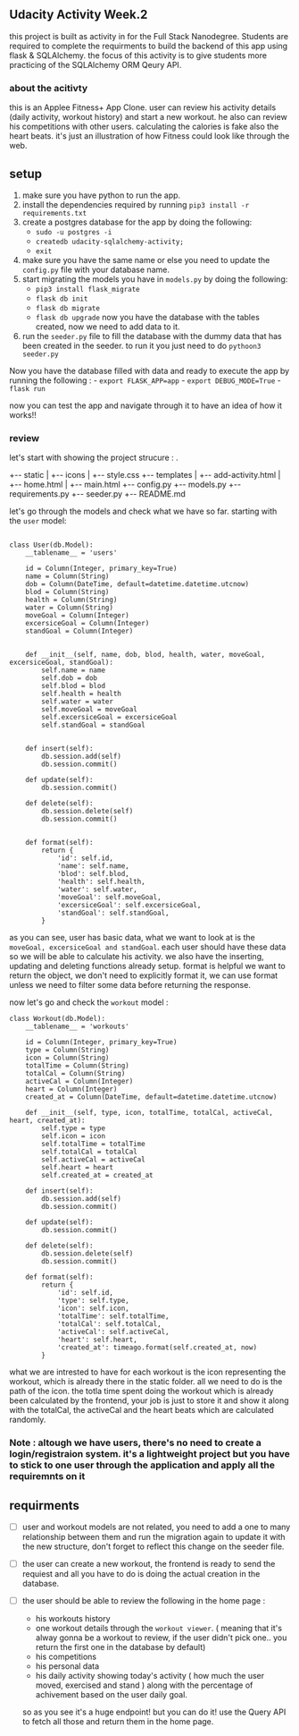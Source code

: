 ## Udacity Activity Week.2

this project is built as activity in for the Full Stack Nanodegree. Students are required to complete the requirments to build the backend of this app using flask & SQLAlchemy. the focus of this activity is to give students more practicing of the SQLAlchemy ORM Qeury API. 


### about the acitivty 
this is an Applee Fitness+ App Clone. user can review his activity details (daily activity, workout history)  and start a new workout. he also can review his competitions with other users. calculating the calories is fake also the heart beats. it's just an illustration of how Fitness could look like through the web. 


## setup 
1. make sure you have python to run the app. 
2. install the dependencies required by running `pip3 install -r requirements.txt` 
3. create a postgres database for the app by doing the following: 
    - `sudo -u postgres -i` 
    - `createdb udacity-sqlalchemy-activity;`
    - `exit`
4. make sure you have the same name or else you need to update the `config.py` file with your database name. 
5. start migrating the models you have in `models.py` by doing the following: 
    - `pip3 install flask_migrate`
    - `flask db init`
    - `flask db migrate`
    - `flask db upgrade`
    now you have the database with the tables created, now we need to add data to it.
6. run the `seeder.py` file to fill the database with the dummy data that has been created in the seeder. 
    to run it you just need to do `pythoon3 seeder.py`

Now you have the database filled with data and ready to execute the app by running the following : 
    - `export FLASK_APP=app`
    - `export DEBUG_MODE=True`
    - `flask run`

now you can test the app and navigate through it to have an idea of how it works!! 


### review 
let's start with showing the project strucure : 
.

+-- static
|   +-- icons 
|   +-- style.css
+-- templates
|   +-- add-activity.html
|   +-- home.html
|   +-- main.html
+-- config.py
+-- models.py
+-- requirements.py
+-- seeder.py
+-- README.md

let's go through the models and check what we have so far. starting with the `user` model:  

```

class User(db.Model):
    __tablename__ = 'users'

    id = Column(Integer, primary_key=True)
    name = Column(String)
    dob = Column(DateTime, default=datetime.datetime.utcnow)
    blod = Column(String)
    health = Column(String)
    water = Column(String)
    moveGoal = Column(Integer)
    excersiceGoal = Column(Integer)
    standGoal = Column(Integer)


    def __init__(self, name, dob, blod, health, water, moveGoal, excersiceGoal, standGoal):
        self.name = name
        self.dob = dob
        self.blod = blod
        self.health = health
        self.water = water
        self.moveGoal = moveGoal
        self.excersiceGoal = excersiceGoal
        self.standGoal = standGoal


    def insert(self):
        db.session.add(self)
        db.session.commit()

    def update(self):
        db.session.commit()

    def delete(self):
        db.session.delete(self)
        db.session.commit()


    def format(self):
        return {
            'id': self.id,
            'name': self.name,
            'blod': self.blod,
            'health': self.health,
            'water': self.water,
            'moveGoal': self.moveGoal,
            'excersiceGoal': self.excersiceGoal,
            'standGoal': self.standGoal,
        }

``` 

as you can see, user has basic data, what we want to look at is the `moveGoal, excersiceGoal and standGoal`. each user should have these data so we will be able to calculate his activity. we also have the inserting, updating and deleting functions already setup. format is helpful we want to return the object, we don't need to explicitly format it, we can use format unless we need to filter some data before returning the response. 


now let's go and check the `workout` model : 

```
class Workout(db.Model):
    __tablename__ = 'workouts'

    id = Column(Integer, primary_key=True)
    type = Column(String)
    icon = Column(String)
    totalTime = Column(String)
    totalCal = Column(String)
    activeCal = Column(Integer)
    heart = Column(Integer)
    created_at = Column(DateTime, default=datetime.datetime.utcnow)

    def __init__(self, type, icon, totalTime, totalCal, activeCal, heart, created_at):
        self.type = type
        self.icon = icon
        self.totalTime = totalTime
        self.totalCal = totalCal
        self.activeCal = activeCal
        self.heart = heart
        self.created_at = created_at

    def insert(self):
        db.session.add(self)
        db.session.commit()

    def update(self):
        db.session.commit()

    def delete(self):
        db.session.delete(self)
        db.session.commit()

    def format(self):
        return {
            'id': self.id,
            'type': self.type,
            'icon': self.icon,
            'totalTime': self.totalTime,
            'totalCal': self.totalCal,
            'activeCal': self.activeCal,
            'heart': self.heart,
            'created_at': timeago.format(self.created_at, now)
        }

```


what we are intrested to have for each workout is the icon representing the workout, which is already there in the static folder. all we need to do is the path of the icon. the totla time spent doing the workout which is already been calculated by the frontend, your job is just to store it and show it along with the totalCal, the activeCal and the heart beats which are calculated randomly. 




### Note : altough we have users, there's no need to create a login/registraion system. it's a lightweight project but you have to stick to one user through the application and apply all the requiremnts on it

## requirments 
- [ ] user and workout models are not related, you need to add a one to many relationship between them and run the migration again to update it with  the new structure, don't forget to reflect this change on the seeder file. 
- [ ] the user can create a new workout, the frontend is ready to send the requiest and all you have to do is doing the actual creation in the database. 
- [ ] the user should be able to review the following in the home page : 
    - his workouts history
    - one workout details through the `workout viewer`. ( meaning that it's alway gonna be a workout to review, if the user didn't pick one.. you return the first one in the database by default)
    - his competitions 
    - his personal data
    - his daily activity showing today's activity ( how much the user moved, exercised and stand ) along with the percentage of achivement based on the user daily goal. 

    so as you see it's a huge endpoint! but you can do it! use the Query API to fetch all those and return them in the home page. 